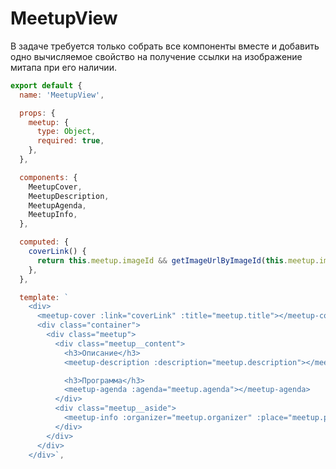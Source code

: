 # MeetupView

В задаче требуется только собрать все компоненты вместе и добавить одно вычисляемое свойство на получение ссылки на изображение митапа при его наличии.

```javascript
export default {
  name: 'MeetupView',

  props: {
    meetup: {
      type: Object,
      required: true,
    },
  },

  components: {
    MeetupCover,
    MeetupDescription,
    MeetupAgenda,
    MeetupInfo,
  },

  computed: {
    coverLink() {
      return this.meetup.imageId && getImageUrlByImageId(this.meetup.imageId);
    },
  },

  template: `
    <div>
      <meetup-cover :link="coverLink" :title="meetup.title"></meetup-cover>
      <div class="container">
        <div class="meetup">
          <div class="meetup__content">
            <h3>Описание</h3>
            <meetup-description :description="meetup.description"></meetup-description>

            <h3>Программа</h3>
            <meetup-agenda :agenda="meetup.agenda"></meetup-agenda>
          </div>
          <div class="meetup__aside">
            <meetup-info :organizer="meetup.organizer" :place="meetup.place" :date="new Date(meetup.date)"></meetup-info>
          </div>
        </div>
      </div>
    </div>`,
```
